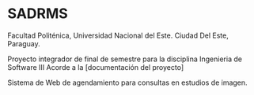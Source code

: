 # SADRMS
Facultad Politénica, Universidad Nacional del Este. Ciudad Del Este, Paraguay.

Proyecto integrador de final de semestre para la disciplina Ingenieria de Software III
Acorde a la [documentación del proyecto]

Sistema de Web  de agendamiento para consultas en estudios de imagen.
